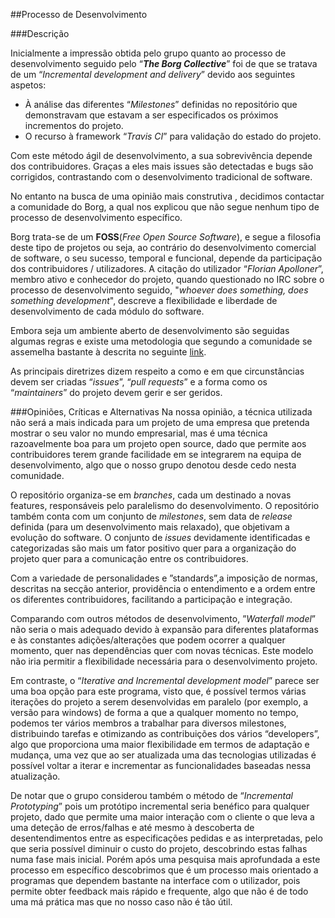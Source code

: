 ##Processo de Desenvolvimento

###Descrição

Inicialmente a impressão obtida pelo grupo quanto ao processo de desenvolvimento seguido pelo “***The Borg Collective***” foi de que se tratava de um “*Incremental development and delivery*” devido aos seguintes aspetos:
* À análise das diferentes “*Milestones*” definidas no repositório que demonstravam que estavam a ser especificados os próximos incrementos do projeto.
* O recurso à framework “*Travis CI*” para validação do estado do projeto.

Com este método ágil de desenvolvimento,  a sua sobrevivência depende dos contribuidores. Graças a eles mais issues são detectadas e bugs são corrigidos, contrastando com o desenvolvimento tradicional de software.

No entanto na busca de uma opinião mais construtiva , decidimos contactar a comunidade do Borg, a qual nos explicou que não segue nenhum tipo de processo de desenvolvimento específico.

Borg trata-se de um  **FOSS**(*Free Open Source Software*), e segue a filosofia deste tipo de projetos ou seja, ao contrário do desenvolvimento comercial de software, o seu sucesso, temporal e funcional, depende da participação dos contribuidores / utilizadores. A citação do utilizador “*Florian Apolloner*”, membro ativo e conhecedor do projeto, quando questionado no IRC sobre o processo de desenvolvimento seguido, "*whoever does something, does something development*", descreve a flexibilidade e liberdade de desenvolvimento de cada módulo do software.

Embora seja um ambiente aberto de desenvolvimento são seguidas algumas regras e existe uma metodologia que segundo a comunidade se assemelha bastante à descrita no seguinte [link](https://rfc.unprotocols.org/spec:1/C4/).

As principais diretrizes dizem respeito a como e em que circunstâncias devem ser criadas “*issues*”, “*pull requests*” e a forma como os “*maintainers*” do projeto devem gerir e ser geridos.


###Opiniões, Críticas e Alternativas
Na nossa opinião, a técnica utilizada não será a mais indicada para um projeto de uma empresa que pretenda mostrar o seu valor no mundo empresarial, mas é uma técnica razoavelmente boa para um projeto open source, dado que permite aos contribuidores terem grande facilidade em se integrarem na equipa de desenvolvimento, algo que o nosso grupo denotou desde cedo nesta comunidade.

O repositório organiza-se em *branches*, cada um destinado a novas features, responsáveis pelo paralelismo do desenvolvimento. O repositório também conta com um conjunto de *milestones*, sem data de *release* definida (para um desenvolvimento mais relaxado), que objetivam a evolução do software. O conjunto de *issues* devidamente identificadas e categorizadas são mais um fator positivo quer para a organização do projeto quer para a comunicação entre os contribuidores.

Com a variedade de personalidades e ”standards”,a imposição de normas, descritas na secção anterior, providência o entendimento e a ordem entre os diferentes contribuidores, facilitando a participação e integração.

Comparando com outros métodos de desenvolvimento, ”*Waterfall model*” não seria o mais adequado devido à expansão para diferentes plataformas e às constantes adições/alterações que podem ocorrer a qualquer momento, quer nas dependências quer com novas técnicas. Este modelo não iria permitir a flexibilidade necessária para o desenvolvimento projeto.

Em contraste, o “*Iterative and Incremental development model*” parece ser uma boa opção para este programa, visto que, é possível termos várias iterações do projeto a serem desenvolvidas em paralelo (por exemplo, a versão para windows) de forma a que a qualquer momento no tempo, podemos ter vários membros a trabalhar para diversos milestones, distribuindo tarefas e otimizando as contribuições dos vários “developers”, algo que proporciona uma maior flexibilidade em termos de adaptação e mudança, uma vez que ao ser atualizada uma das tecnologias utilizadas é possível voltar a iterar e incrementar as funcionalidades baseadas nessa atualização.

De notar que o grupo considerou também o método de “*Incremental Prototyping*” pois um protótipo incremental seria benéfico para qualquer projeto, dado que permite uma maior interação com o cliente o que leva a uma deteção de erros/falhas e até mesmo à descoberta de desentendimentos entre as especificações pedidas e as interpretadas, pelo que seria possível diminuir o custo do projeto, descobrindo estas falhas numa fase mais inicial. Porém após uma pesquisa mais aprofundada a este processo em específico descobrimos que é um processo mais orientado a programas que dependem bastante na interface com o utilizador, pois permite obter feedback mais rápido e frequente, algo que não é de todo uma má prática mas que no nosso caso não é tão útil.
